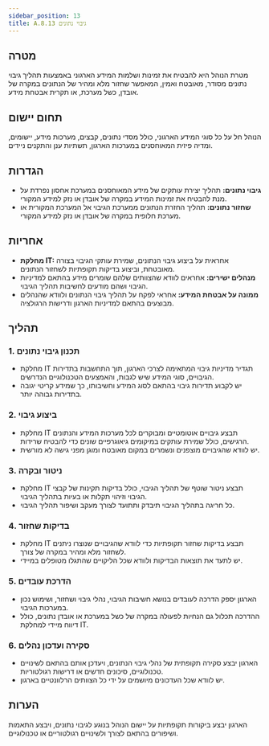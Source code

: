 ```yaml
---
sidebar_position: 13  
title: A.8.13 גיבוי נתונים
---
```


## מטרה  
מטרת הנוהל היא להבטיח את זמינות ושלמות המידע הארגוני באמצעות תהליך גיבוי נתונים מסודר, מאובטח ואמין, המאפשר שחזור מלא ומהיר של הנתונים במקרה של אובדן, כשל מערכת, או תקרית אבטחת מידע.

## תחום יישום  
הנוהל חל על כל סוגי המידע הארגוני, כולל מסדי נתונים, קבצים, מערכות מידע, יישומים, ומדיה פיזית המאוחסנים במערכות הארגון, תשתיות ענן והתקנים ניידים.

## הגדרות  
- **גיבוי נתונים:** תהליך יצירת עותקים של מידע המאוחסנים במערכת אחסון נפרדת על מנת להבטיח את זמינות המידע במקרה של אובדן או נזק למידע המקורי.
- **שחזור נתונים:** תהליך החזרת הנתונים ממערכת הגיבוי אל המערכת המקורית או מערכת חלופית במקרה של אובדן או נזק למידע המקורי.

## אחריות  
- **מחלקת IT:** אחראית על ביצוע גיבוי הנתונים, שמירת עותקי הגיבוי בצורה מאובטחת, וביצוע בדיקות תקופתיות לשחזור הנתונים.
- **מנהלים ישירים:** אחראים לוודא שהצוותים שלהם שומרים מידע בהתאם למדיניות הגיבוי ושהם מודעים לחשיבות תהליך הגיבוי.
- **ממונה על אבטחת המידע:** אחראי לפקח על תהליך גיבוי הנתונים ולוודא שהנהלים מבוצעים בהתאם למדיניות הארגון ודרישות הרגולציה.

## תהליך  
### 1. תכנון גיבוי נתונים  
- מחלקת IT תגדיר מדיניות גיבוי המתאימה לצרכי הארגון, תוך התחשבות בתדירות הגיבויים, סוגי המידע שיש לגבות, והאמצעים הטכנולוגיים הנדרשים.
- יש לקבוע תדירות גיבוי בהתאם לסוג המידע וחשיבותו, כך שמידע קריטי יגובה בתדירות גבוהה יותר.

### 2. ביצוע גיבוי  
- מחלקת IT תבצע גיבויים אוטומטיים ומבוקרים לכל מערכות המידע והנתונים הרגישים, כולל שמירת עותקים במיקומים גיאוגרפיים שונים כדי להבטיח שרידות.
- יש לוודא שהגיבויים מוצפנים ונשמרים במקום מאובטח ומוגן מפני גישה לא מורשית.

### 3. ניטור ובקרה  
- מחלקת IT תבצע ניטור שוטף של תהליך הגיבוי, כולל בדיקות תקינות של קבצי הגיבוי וזיהוי תקלות או בעיות בתהליך הגיבוי.
- כל חריגה בתהליך הגיבוי תיבדק ותתועד לצורך מעקב ושיפור תהליך הגיבוי.

### 4. בדיקות שחזור  
- מחלקת IT תבצע בדיקות שחזור תקופתיות כדי לוודא שהגיבויים שנוצרו ניתנים לשחזור מלא ומהיר במקרה של צורך.
- יש לתעד את תוצאות הבדיקות ולוודא שכל הליקויים שהתגלו מטופלים במיידי.

### 5. הדרכת עובדים  
- הארגון יספק הדרכה לעובדים בנושא חשיבות הגיבוי, נהלי גיבוי ושחזור, ושימוש נכון במערכות הגיבוי.
- ההדרכה תכלול גם הנחיות לפעולה במקרה של כשל במערכת או אובדן נתונים, כולל דיווח מיידי למחלקת IT.

### 6. סקירה ועדכון נהלים  
- הארגון יבצע סקירה תקופתית של נהלי גיבוי הנתונים, ויעדכן אותם בהתאם לשינויים טכנולוגיים, סיכונים חדשים או דרישות רגולטוריות.
- יש לוודא שכל העדכונים מיושמים על ידי כל הצוותים הרלוונטיים בארגון.

## הערות  
הארגון יבצע ביקורות תקופתיות על יישום הנוהל בנוגע לגיבוי נתונים, ויבצע התאמות ושיפורים בהתאם לצורך ולשינויים רגולטוריים או טכנולוגיים.